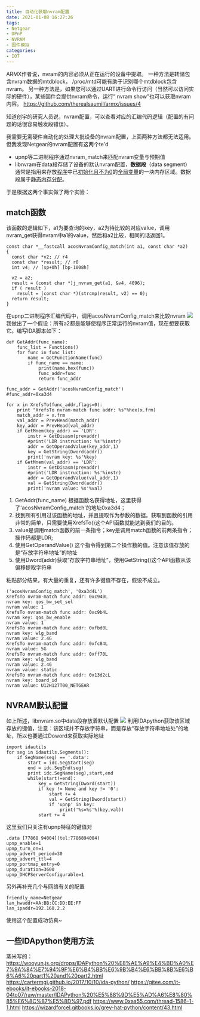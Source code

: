 ```yaml
---
title: 自动化获取nvram配置
date: 2021-01-08 16:27:26
tags:
- Netgear
- UPnP
- NVRAM
- 固件模拟
categories:
- IOT
---
```


ARMX作者说，nvram的内容必须从正在运行的设备中提取。
一种方法是转储包含nvram数据的mtdblock， /proc/mtd可能有助于识别哪个mtdblock包含nvram。
另一种方法是，如果您可以通过UART进行命令行访问（当然可以访问实际的硬件），某些固件会提供nvram命令，运行“ nvram show”也可以获取nvram内容。
https://github.com/therealsaumil/armx/issues/4

知道创宇的研究人员说，nvram配置，可以查看对应的汇编代码逻辑（配置的有问题的话很容易触发段错误）。

我需要无需硬件自动化的处理大批设备的nvram配置，上面两种方法都无法适用。但我发现Netgear的nvram配置有这两个te'd

* upnp等二进制程序通过nvram_match来匹配nvram变量与预期值
* libnvram在data段存储了设备的默认nvram配置，**数据段**（data segment）通常是指用来存放[程序](https://zh.wikipedia.org/wiki/%E7%A8%8B%E5%BA%8F)中已[初始化且不为0](https://zh.wikipedia.org/w/index.php?title=%E5%88%9D%E5%A7%8B%E5%8C%96%E4%B8%94%E4%B8%8D%E4%B8%BA0&action=edit&redlink=1)的[全局变量](https://zh.wikipedia.org/wiki/%E5%85%A8%E5%B1%80%E5%8F%98%E9%87%8F)的一块内存区域。数据段属于[静态内存分配](https://zh.wikipedia.org/wiki/%E9%9D%99%E6%80%81%E5%86%85%E5%AD%98%E5%88%86%E9%85%8D)。

于是根据这两个事实做了两个实验：

## match函数

该函数的逻辑如下，a1为要查询的key，a2为待比较的对应value，调用nvram_get获得nvram中a1的value，然后和a2比较，相同的话返回1。

```
const char *__fastcall acosNvramConfig_match(int a1, const char *a2)
{
  const char *v2; // r4
  const char *result; // r0
  int v4; // [sp+0h] [bp-1008h]

  v2 = a2;
  result = (const char *)j_nvram_get(a1, &v4, 4096);
  if ( result )
    result = (const char *)(strcmp(result, v2) == 0);
  return result;
}
```

在upnp二进制程序汇编代码中，调用acosNvramConfig_match来比较nvram
![](https://res.cloudinary.com/dozyfkbg3/image/upload/v1610094619/nvram/image_24.png)
我做出了一个假设：所有a2都是能够使程序正常运行的nvram值，现在想要获取它。编写IDA脚本如下：

```
def GetAddr(func_name):
    func_list = Functions()
    for func in func_list:
        name = GetFunctionName(func)
        if func_name == name:
            print(name,hex(func))
            func_addr=func
            return func_addr

func_addr = GetAddr('acosNvramConfig_match')
#func_addr=0xa3d4

for x in XrefsTo(func_addr,flags=0):
    print "XrefsTo nvram-match func addr: %s"%hex(x.frm)
    match_addr = x.frm
    val_addr = PrevHead(match_addr)
    key_addr = PrevHead(val_addr)
    if GetMnem(key_addr) == 'LDR':
        instr = GetDisasm(prevaddr)
        #print('LDR instruction: %s'%instr)
        addr = GetOperandValue(key_addr,1)
        key = GetString(Dword(addr))
        print('nvram key: %s'%key)
    if GetMnem(val_addr) == 'LDR':
        instr = GetDisasm(prevaddr)
        #print('LDR instruction: %s'%instr)
        addr = GetOperandValue(val_addr,1)
        val = GetString(Dword(addr))
        print('nvram value: %s'%val)
```

1. GetAddr(func_name) 根据函数名获得地址，这里获得了'acosNvramConfig_match'的地址0xa3d4；
2. 找到所有引用过该函数的地址，并且提取作为参数的数据。获取到函数的引用非常的简单，只需要使用XrefsTo()这个API函数就能达到我们的目的。
3. value是调用match函数的前一条指令；key是调用match函数的前两条指令；操作码都是LDR;
4. 使用GetOperandValue() 这个指令得到第二个操作数的值。注意该值存放的是“存放字符串地址”的地址
5. 使用Dword(addr)获取“存放字符串地址”，使用GetString()这个API函数从该偏移提取字符串

粘贴部分结果，有大量的重复，还有许多键值不存在，假设不成立。

```
('acosNvramConfig_match', '0xa3d4L')
XrefsTo nvram-match func addr: 0xc940L
nvram key: qos_bw_set_sel
nvram value: 1
XrefsTo nvram-match func addr: 0xc9b4L
nvram key: qos_bw_enable
nvram value: 1
XrefsTo nvram-match func addr: 0xfbd0L
nvram key: wlg_band
nvram value: 2.4G
XrefsTo nvram-match func addr: 0xfc84L
nvram value: 5G
XrefsTo nvram-match func addr: 0xff70L
nvram key: wlg_band
nvram value: 2.4G
nvram value: static
XrefsTo nvram-match func addr: 0x13d2cL
nvram key: board_id
nvram value: U12H127T00_NETGEAR
```

## NVRAM默认配置

如上所述，libnvram.so中data段存放着默认配置
![](https://res.cloudinary.com/dozyfkbg3/image/upload/v1610094620/nvram/image_23.png)
利用IDApython获取该区域存放的键值，注意：该区域并不存放字符串，而是存放“存放字符串地址处”的地址，所以也要通过Doword来获取实际地址

```
import idautils
for seg in idautils.Segments():
    if SegName(seg) == '.data':
        start = idc.SegStart(seg)
        end = idc.SegEnd(seg)
        print idc.SegName(seg),start,end
        while(start!=end):
            key = GetString(Dword(start))
            if key != None and key != '0':
                start += 4
                val = GetString(Dword(start))
                if 'upnp' in key:
                    print('%s=%s'%(key,val))
            start += 4
```

这里我们只关注有upnp特征的键值对

```
.data [77868 94004](tel:7786894004)
upnp_enable=1
upnp_turn_on=1
upnp_advert_period=30
upnp_advert_ttl=4
upnp_portmap_entry=0
upnp_duration=3600
upnp_DHCPServerConfigurable=1
```

另外再补充几个与网络有关的配置

```
friendly_name=Netgear
lan_hwaddr=AA:BB:CC:DD:EE:FF
lan_ipaddr=192.168.2.2
```

使用这个配置成功仿真~


## 一些IDApython使用方法

蒸米写的：https://wooyun.js.org/drops/IDAPython%20%E8%AE%A9%E4%BD%A0%E7%9A%84%E7%94%9F%E6%B4%BB%E6%9B%B4%E6%BB%8B%E6%B6%A6%20part1%20and%20part2.html
https://cartermgj.github.io/2017/10/10/ida-python/
https://gitee.com/it-ebooks/it-ebooks-2018-04to07/raw/master/IDAPython%20%E5%88%9D%E5%AD%A6%E8%80%85%E6%8C%87%E5%8D%97.pdf
https://www.0xaa55.com/thread-1586-1-1.html
https://wizardforcel.gitbooks.io/grey-hat-python/content/43.html
